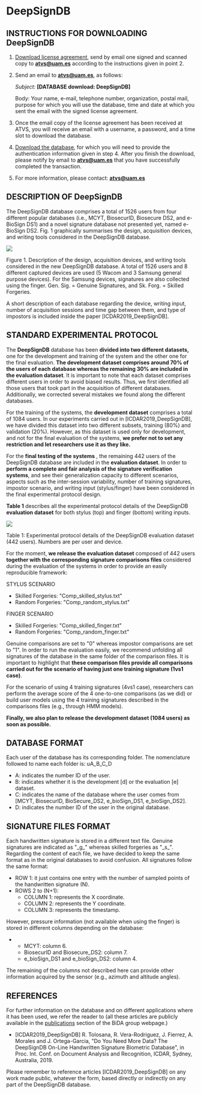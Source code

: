 # DeepSignDB

## **INSTRUCTIONS FOR DOWNLOADING DeepSignDB**

1. [Download license agreement](http://atvs.ii.uam.es/atvs/licenses/DeepSignDB_License.pdf), send by email one signed and scanned copy to [**atvs@uam.es**](mailto:atvs@uam.es) according to the instructions given in point 2.
2. Send an email to [**atvs@uam.es**](mailto:atvs@uam.es), as follows:

    _Subject:_ **[DATABASE download: DeepSignDB]**

    Body: Your name, e-mail, telephone number, organization, postal mail, purpose for which you will use the database, time and date at which you sent the email with the signed license agreement.

1. Once the email copy of the license agreement has been received at ATVS, you will receive an email with a username, a password, and a time slot to download the database.
2. [Download the database](http://atvs.ii.uam.es/atvs/intranet/free_DB/DeepSignDB), for which you will need to provide the authentication information given in step 4. After you finish the download, please notify by email to [**atvs@uam.es**](mailto:atvs@uam.es) that you have successfully completed the transaction.
3. For more information, please contact: [**atvs@uam.es**](mailto:atvs@uam.es)

## **DESCRIPTION OF DeepSignDB**

The DeepSignDB database comprises a total of 1526 users from four different popular databases (i.e., MCYT, BiosecurID, Biosecure DS2, and e-BioSign DS1) and a novel signature database not presented yet, named e-BioSign DS2. Fig. 1 graphically summarises the design, acquisition devices, and writing tools considered in the DeepSignDB database.

![](http://atvs.ii.uam.es/atvs/DeepSignDB_Database.png)

Figure 1. Description of the design, acquisition devices, and writing tools considered in the new DeepSignDB database. A total of 1526 users and 8 different captured devices are used (5 Wacom and 3 Samsung general purpose devices). For the Samsung devices, signatures are also collected using the finger. Gen. Sig. = Genuine Signatures, and Sk. Forg. = Skilled Forgeries.

A short description of each database regarding the device, writing input, number of acquisition sessions and time gap between them, and type of impostors is included inside the paper [ICDAR2019\_DeepSignDB].

## **STANDARD EXPERIMENTAL PROTOCOL**

The **DeepSignDB** database has been **divided into two different datasets,** one for the development and training of the system and the other one for the final evaluation. **The development dataset comprises around 70% of the users of each database whereas the remaining 30% are included in the evaluation dataset**. It is important to note that each dataset comprises different users in order to avoid biased results. Thus, we first identified all those users that took part in the acquisition of different databases. Additionally, we corrected several mistakes we found along the different databases.

For the training of the systems, the **development dataset** comprises a total of 1084 users. In our experiments carried out in [ICDAR2019\_DeepSignDB], we have divided this dataset into two different subsets, training (80%) and validation (20%). However, as this dataset is used only for development, and not for the final evaluation of the systems, **we prefer not to set any restriction and let researchers use it as they like.**

For the **final testing of the systems** , the remaining 442 users of the DeepSignDB database are included in the **evaluation dataset**. In order to **perform a complete and fair analysis of the signature verification systems**, and see their generalization capacity to different scenarios, aspects such as the inter-session variability, number of training signatures, impostor scenario, and writing input (stylus/finger) have been considered in the final experimental protocol design.

**Table 1** describes all the experimental protocol details of the DeepSignDB **evaluation dataset** for both stylus (top) and finger (bottom) writing inputs.

![](http://atvs.ii.uam.es/atvs/DeepSignDB_Experimental_Protocol.png)

Table 1: Experimental protocol details of the DeepSignDB evaluation dataset (442 users). Numbers are per user and device.

For the moment, **we release the evaluation dataset** composed of 442 users **together with the corresponding signature comparisons files** considered during the evaluation of the systems in order to provide an easily reproducible framework:

STYLUS SCENARIO

- Skilled Forgeries: &quot;Comp\_skilled\_stylus.txt&quot;
- Random Forgeries: &quot;Comp\_random\_stylus.txt&quot;

FINGER SCENARIO

- Skilled Forgeries: &quot;Comp\_skilled\_finger.txt&quot;
- Random Forgeries: &quot;Comp\_random\_finger.txt&quot;

Genuine comparisons are set to &quot;0&quot; whereas impostor comparisons are set to &quot;1&quot;. In order to run the evaluation easily, we recommend unfolding all signatures of the database in the same folder of the comparison files. It is important to highlight that **these comparison files provide all comparisons carried out for the scenario of having just one training signature (1vs1 case)**.

For the scenario of using 4 training signatures (4vs1 case), researchers can perform the average score of the 4 one-to-one comparisons (as we did) or build user models using the 4 training signatures described in the comparisons files (e.g., through HMM models).

**Finally, we also plan to release the development dataset (1084 users) as soon as possible.**

## **DATABASE FORMAT**

Each user of the database has its corresponding folder. The nomenclature followed to name each folder is: uA\_B\_C\_D

-  A: indicates the number ID of the user.
-  B: indicates whether it is the development [d] or the evaluation [e] dataset.
-  C: indicates the name of the database where the user comes from [MCYT, BiosecurID, BioSecure\_DS2, e\_bioSign\_DS1, e\_bioSign\_DS2].
-  D: indicates the number ID of the user in the original database.

## **SIGNATURE FILES FORMAT**

Each handwritten signature is stored in a different text file. Genuine signatures are indicated as &quot;\_g\_&quot; whereas skilled forgeries as &quot;\_s\_&quot;. Regarding the content of each file, we have decided to keep the same format as in the original databases to avoid confusion. All signatures follow the same format:

- ROW 1: it just contains one entry with the number of sampled points of the handwritten signature (N).
- ROWS 2 to (N+1):
  - COLUMN 1: represents the X coordinate.
  - COLUMN 2: represents the Y coordinate.
  - COLUMN 3: represents the timestamp.

However, pressure information (not available when using the finger) is stored in different columns depending on the database:

-
  - MCYT: column 6.
  - BiosecurID and Biosecure\_DS2: column 7.
  - e\_bioSign\_DS1 and e\_bioSign\_DS2: column 4.

The remaining of the columns not described here can provide other information acquired by the sensor (e.g., azimuth and altitude angles).

## **REFERENCES**

For further information on the database and on different applications where it has been used, we refer the reader to (all these articles are publicly available in the [publications](http://atvs.ii.uam.es/atvs/listpublications.do) section of the BiDA group webpage.)

- [ICDAR2019\_DeepSignDB] R. Tolosana, R. Vera-Rodriguez, J. Fierrez, A. Morales and J. Ortega-Garcia, &quot;Do You Need More Data? The DeepSignDB On-Line Handwritten Signature Biometric Database&quot;, in Proc. Int. Conf. on Document Analysis and Recognition, ICDAR, Sydney, Australia, 2019.

Please remember to reference articles [ICDAR2019\_DeepSignDB] on any work made public, whatever the form, based directly or indirectly on any part of the DeepSignDB database.

